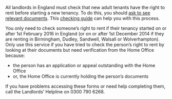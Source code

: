 All landlords in England must check that new adult tenants have the right to rent before starting a new tenancy. To do this, you should [ask to see relevant documents](https://www.gov.uk/government/publications/right-to-rent-document-checks-a-user-guide). This [checking guide](https://www.gov.uk/landlord-immigration-check) can help you with this process.

You only need to check someone’s right to rent if their tenancy started on or after 1st February 2016 in England (or on or after 1st December 2014 if they are renting in Birmingham, Dudley, Sandwell, Walsall or Wolverhampton). Only use this service if you have tried to check the person’s right to rent by looking at their documents but need verification from the Home Office because:

- the person has an application or appeal outstanding with the Home Office
- or, the Home Office is currently holding the person’s documents

If you have problems accessing these forms or need help completing them, call the Landlords’ Helpline on 0300 790 6268.
